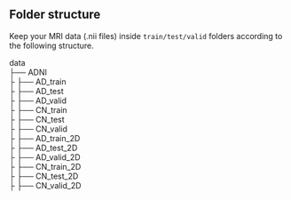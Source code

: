 ## Folder structure
Keep your MRI data (.nii files) inside `train/test/valid` folders according to the following structure. 

data  
├── ADNI    
├  ├── AD_train   
├  ├── AD_test    
├  ├── AD_valid   
├  ├── CN_train   
├  ├── CN_test   
├  ├── CN_valid   
├  ├── AD_train_2D   
├  ├── AD_test_2D    
├  ├── AD_valid_2D   
├  ├── CN_train_2D   
├  ├── CN_test_2D   
├  ├── CN_valid_2D   

